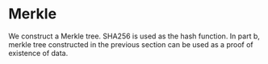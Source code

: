 # Merkle
We construct a Merkle tree. SHA256 is used as the hash function. In part b, merkle tree constructed in the previous section can be used as a proof of existence of data.
